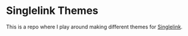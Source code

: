 # Singlelink Themes

This is a repo where I play around making different themes for [Singlelink](https://github.com/Neutron-Creative/Singlelink).